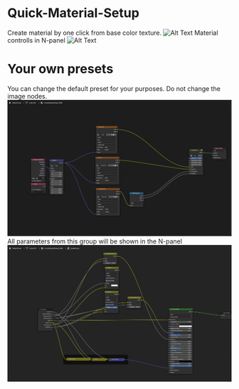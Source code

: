 # Quick-Material-Setup
Create material by one click from base color texture.
![Alt Text](readme/Timeline1.gif)
Material controlls in N-panel
![Alt Text](readme/Timeline2.gif)
# Your own presets
You can change the default preset for your purposes. Do not change the image nodes.
![Alt Text](readme/img1.png)
All parameters from this group will be shown in the N-panel
![Alt Text](readme/img2.png)
